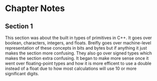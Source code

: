 # Chapter Notes

## Section 1

This section was about the built in types of primitives in C++. It goes over boolean, characters, integers, and floats. Breifly goes over machine-level representation of these concepts in bits and bytes but if anything it just makes the section more confusing. They also go over signed types which makes the section extra confusing. It began to make more sense once it went over floating-point types and how it is more efficent to use a double instead of a float due to how most calculations will use 10 or more significant digits.
